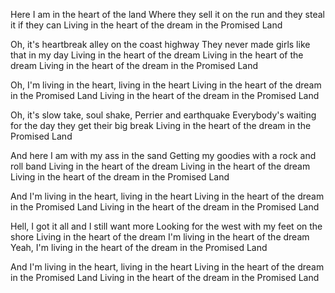 Here I am in the heart of the land
Where they sell it on the run and they steal it if they can
Living in the heart of the dream in the Promised Land

Oh, it's heartbreak alley on the coast highway
They never made girls like that in my day
Living in the heart of the dream
Living in the heart of the dream
Living in the heart of the dream in the Promised Land

Oh, I'm living in the heart, living in the heart
Living in the heart of the dream in the Promised Land
Living in the heart of the dream in the Promised Land

Oh, it's slow take, soul shake, Perrier and earthquake
Everybody's waiting for the day they get their big break
Living in the heart of the dream in the Promised Land

And here I am with my ass in the sand
Getting my goodies with a rock and roll band
Living in the heart of the dream
Living in the heart of the dream
Living in the heart of the dream in the Promised Land

And I'm living in the heart, living in the heart
Living in the heart of the dream in the Promised Land
Living in the heart of the dream in the Promised Land

Hell, I got it all and I still want more
Looking for the west with my feet on the shore
Living in the heart of the dream
I'm living in the heart of the dream
Yeah, I'm living in the heart of the dream in the Promised Land

And I'm living in the heart, living in the heart
Living in the heart of the dream in the Promised Land
Living in the heart of the dream in the Promised Land
